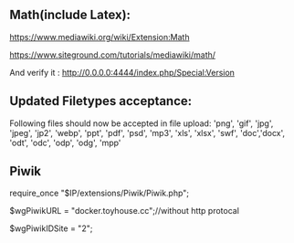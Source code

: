 ## Math(include Latex):

https://www.mediawiki.org/wiki/Extension:Math

https://www.siteground.com/tutorials/mediawiki/math/

And verify it : http://0.0.0.0:4444/index.php/Special:Version


## Updated Filetypes acceptance: 
Following files should now be accepted in file upload: 'png', 'gif', 'jpg', 'jpeg', 'jp2', 'webp', 'ppt', 'pdf', 'psd',
    'mp3', 'xls', 'xlsx', 'swf', 'doc','docx', 'odt', 'odc', 'odp', 'odg', 'mpp'
## Piwik

require_once "$IP/extensions/Piwik/Piwik.php";

$wgPiwikURL = "docker.toyhouse.cc";//without http protocal

$wgPiwikIDSite = "2";
